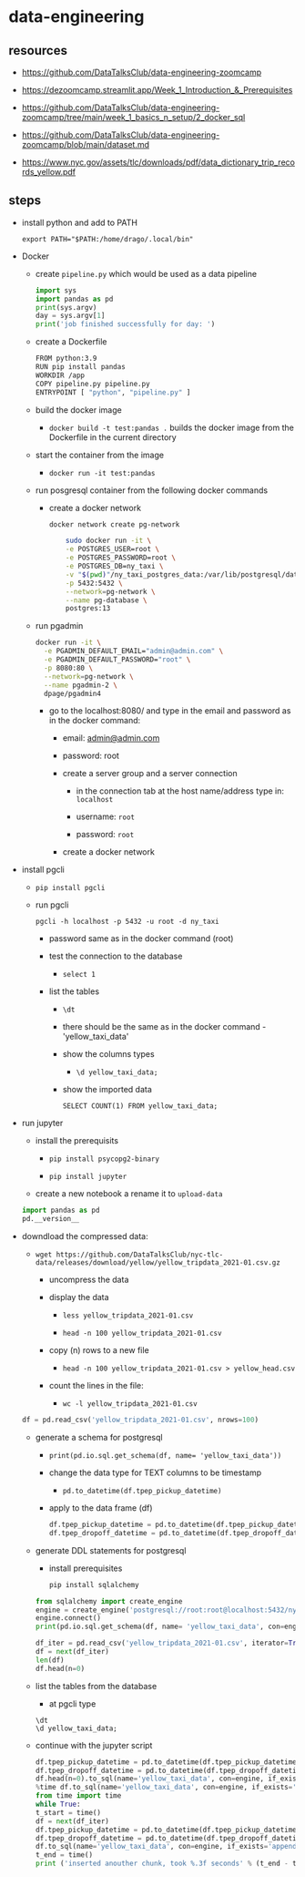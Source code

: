 # data-engineering

## resources

- <https://github.com/DataTalksClub/data-engineering-zoomcamp>

- <https://dezoomcamp.streamlit.app/Week_1_Introduction_&_Prerequisites>

- <https://github.com/DataTalksClub/data-engineering-zoomcamp/tree/main/week_1_basics_n_setup/2_docker_sql>

- <https://github.com/DataTalksClub/data-engineering-zoomcamp/blob/main/dataset.md>

- <https://www.nyc.gov/assets/tlc/downloads/pdf/data_dictionary_trip_records_yellow.pdf>

## steps

- install python and add to PATH

    `export PATH="$PATH:/home/drago/.local/bin"`

- Docker

  - create `pipeline.py` which would be used as a data pipeline

    ```python
    import sys
    import pandas as pd
    print(sys.argv)
    day = sys.argv[1]
    print('job finished successfully for day: ')
    ```

  - create a Dockerfile

    ```bash
    FROM python:3.9
    RUN pip install pandas
    WORKDIR /app
    COPY pipeline.py pipeline.py
    ENTRYPOINT [ "python", "pipeline.py" ]
    ```

  - build the docker image

    - `docker build -t test:pandas .` builds the docker image from the Dockerfile in the current directory

  - start the container from the image

    - `docker run -it test:pandas`
  
  - run posgresql container from the following docker commands

    - create a docker network

      ```bash
      docker network create pg-network
      ```

      ```bash
          sudo docker run -it \
          -e POSTGRES_USER=root \
          -e POSTGRES_PASSWORD=root \
          -e POSTGRES_DB=ny_taxi \
          -v "$(pwd)"/ny_taxi_postgres_data:/var/lib/postgresql/data \
          -p 5432:5432 \
          --network=pg-network \
          --name pg-database \
          postgres:13
      ```

  - run pgadmin

    ```bash
    docker run -it \
      -e PGADMIN_DEFAULT_EMAIL="admin@admin.com" \
      -e PGADMIN_DEFAULT_PASSWORD="root" \
      -p 8080:80 \
      --network=pg-network \
      --name pgadmin-2 \
      dpage/pgadmin4
    ```

    - go to the localhost:8080/ and type in the email and password as in the docker command:

      - email: <admin@admin.com>

      - password: root

      - create a server group and a server connection

        - in the connection tab at the host name/address type in: `localhost`

        - username: `root`

        - password: `root`

      - create a docker network

- install pgcli

  - `pip install pgcli`

  - run pgcli

      `pgcli -h localhost -p 5432 -u root -d ny_taxi`

    - password same as in the docker command (root)

    - test the connection to the database

      - `select 1`

    - list the tables

      - `\dt`

      - there should be the same as in the docker command - 'yellow_taxi_data'

      - show the columns types

        - `\d yellow_taxi_data;`

      - show the imported data

          `SELECT COUNT(1) FROM yellow_taxi_data;`

- run jupyter

  - install the prerequisits

    - `pip install psycopg2-binary`

    - `pip install jupyter`

  - create a new notebook a rename it to `upload-data`
  
  ```python
  import pandas as pd
  pd.__version__
  ```

- downdload the compressed data:

  - `wget https://github.com/DataTalksClub/nyc-tlc-data/releases/download/yellow/yellow_tripdata_2021-01.csv.gz`

    - uncompress the data

    - display the data

      - `less yellow_tripdata_2021-01.csv`

      - `head -n 100 yellow_tripdata_2021-01.csv`

    - copy (n) rows to a new file

      - `head -n 100 yellow_tripdata_2021-01.csv > yellow_head.csv`

    - count the lines in the file:

      - `wc -l yellow_tripdata_2021-01.csv`

  ```python
  df = pd.read_csv('yellow_tripdata_2021-01.csv', nrows=100)
  ```

  - generate a schema for postgresql

    - `print(pd.io.sql.get_schema(df, name= 'yellow_taxi_data'))`

    - change the data type for TEXT columns to be timestamp

      - `pd.to_datetime(df.tpep_pickup_datetime)`

    - apply to the data frame (df)

      ```python
      df.tpep_pickup_datetime = pd.to_datetime(df.tpep_pickup_datetime)
      df.tpep_dropoff_datetime = pd.to_datetime(df.tpep_dropoff_datetime)
      ```

  - generate DDL statements for postgresql

    - install prerequisites

      ```python
      pip install sqlalchemy
      ```

    ```python
    from sqlalchemy import create_engine
    engine = create_engine('postgresql://root:root@localhost:5432/ny_taxi')
    engine.connect()
    print(pd.io.sql.get_schema(df, name= 'yellow_taxi_data', con=engine))
    ```

    ```python
    df_iter = pd.read_csv('yellow_tripdata_2021-01.csv', iterator=True, chunksize=100000)
    df = next(df_iter)
    len(df)
    df.head(n=0)
    ```
  
  - list the tables from the database

    - at pgcli type

    ```pgcli
    \dt
    \d yellow_taxi_data;
    ```

  - continue with the jupyter script

    ```python
    df.tpep_pickup_datetime = pd.to_datetime(df.tpep_pickup_datetime)
    df.tpep_dropoff_datetime = pd.to_datetime(df.tpep_dropoff_datetime)
    df.head(n=0).to_sql(name='yellow_taxi_data', con=engine, if_exists='replace')
    %time df.to_sql(name='yellow_taxi_data', con=engine, if_exists='append')
    from time import time
    while True:
    t_start = time()
    df = next(df_iter)
    df.tpep_pickup_datetime = pd.to_datetime(df.tpep_pickup_datetime)
    df.tpep_dropoff_datetime = pd.to_datetime(df.tpep_dropoff_datetime)
    df.to_sql(name='yellow_taxi_data', con=engine, if_exists='append')
    t_end = time()
    print ('inserted anouther chunk, took %.3f seconds' % (t_end - t_start))

    ```
